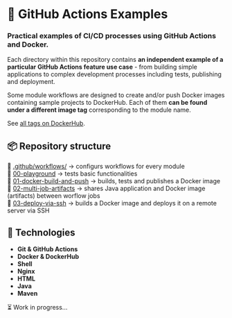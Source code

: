 # 🚀 GitHub Actions Examples

### Practical examples of CI/CD processes using GitHub Actions and Docker.

Each directory within this repository contains **an independent example of a particular GitHub Actions feature use case** - from building simple applications to complex development processes including tests, publishing and deployment.

Some module workflows are designed to create and/or push Docker images containing sample projects to DockerHub. Each of them **can be found under a different image tag** corresponding to the module name. 

See [all tags on DockerHub](https://hub.docker.com/r/mwas0122/github-actions-examples/tags).

## 📦 Repository structure
📁 <a href=".github/workflows/">.github/workflows/</a> -> configurs workflows for every module \
📁 <a href="00-playground/">00-playground</a> -> tests basic functionalities \
📁 <a href="01-docker-build-and-push/">01-docker-build-and-push</a> -> 
builds, tests and publishes a Docker image \
📁 <a href="02-multi-job-artifacts/">02-multi-job-artifacts</a> -> shares Java application and Docker image (artifacts) between worflow jobs \
📁 <a href="03-deploy-via-ssh/">03-deploy-via-ssh</a> -> builds a Docker image and deploys it on a remote server via SSH

## 🧰 Technologies
- **Git & GitHub Actions**
- **Docker & DockerHub**
- **Shell**
- **Nginx**
- **HTML**
- **Java**
- **Maven**

⏳ Work in progress...
